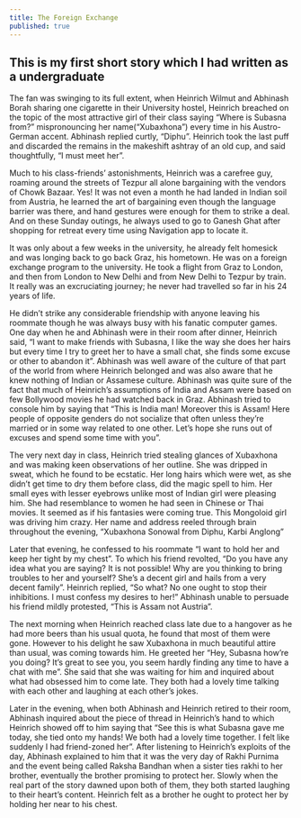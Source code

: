 ```yaml
---
title: The Foreign Exchange
published: true
---
```


## This is my first short story which I had written as a undergraduate

The fan was swinging to its full extent, when Heinrich Wilmut and Abhinash
Borah sharing one cigarette in their University hostel, Heinrich breached on the
topic of the most attractive girl of their class saying “Where is Subasna from?” 
mispronouncing her name(“Xubaxhona”) every time in his Austro-German accent.
Abhinash replied curtly, “Diphu”. Heinrich took the last puff and discarded the 
remains in the makeshift ashtray of an old cup, and said thoughtfully, “I must meet
her”.

Much to his class-friends’ astonishments, Heinrich was a carefree guy, roaming
around the streets of Tezpur all alone bargaining with the vendors of Chowk
Bazaar. Yes! It was not even a month he had landed in Indian soil from Austria, he
learned the art of bargaining even though the language barrier was there, and hand
gestures were enough for them to strike a deal. And on these Sunday outings, he
always used to go to Ganesh Ghat after shopping for retreat every time using
Navigation app to locate it.

It was only about a few weeks in the university, he already felt homesick and was
longing back to go back Graz, his hometown. He was on a foreign exchange
program to the university. He took a flight from Graz to London, and then from
London to New Delhi and from New Delhi to Tezpur by train. It really was an
excruciating journey; he never had travelled so far in his 24 years of life.

He didn’t strike any considerable friendship with anyone leaving his roommate
though he was always busy with his fanatic computer games. One day when he and
Abhinash were in their room after dinner, Heinrich said, “I want to make friends
with Subasna, I like the way she does her hairs but every time I try to greet her to
have a small chat, she finds some excuse or other to abandon it”. Abhinash was
well aware of the culture of that part of the world from where Heinrich belonged
and was also aware that he knew nothing of Indian or Assamese culture. Abhinash
was quite sure of the fact that much of Heinrich’s assumptions of India and Assam
were based on few Bollywood movies he had watched back in Graz. Abhinash
tried to console him by saying that “This is India man! Moreover this is Assam!
Here people of opposite genders do not socialize that often unless they’re married
or in some way related to one other. Let’s hope she runs out of excuses and spend
some time with you”.

The very next day in class, Heinrich tried stealing glances of Xubaxhona and was
making keen observations of her outline. She was dripped in sweat, which he
found to be ecstatic. Her long hairs which were wet, as she didn’t get time to dry
them before class, did the magic spell to him. Her small eyes with lesser eyebrows
unlike most of Indian girl were pleasing him. She had resemblance to women he
had seen in Chinese or Thai movies. It seemed as if his fantasies were coming true.
This Mongoloid girl was driving him crazy. Her name and address reeled through
brain throughout the evening, “Xubaxhona Sonowal from Diphu, Karbi Anglong”

Later that evening, he confessed to his roommate “I want to hold her and keep her
tight by my chest”. To which his friend revolted, “Do you have any idea what you
are saying? It is not possible! Why are you thinking to bring troubles to her and
yourself? She’s a decent girl and hails from a very decent family”. Heinrich
replied, “So what? No one ought to stop their inhibitions. I must confess my
desires to her!” Abhinash unable to persuade his friend mildly protested, “This is
Assam not Austria”.

The next morning when Heinrich reached class late due to a hangover as he had
more beers than his usual quota, he found that most of them were gone. However
to his delight he saw Xubaxhona in much beautiful attire than usual, was coming
towards him. He greeted her “Hey, Subasna how’re you doing? It’s great to see
you, you seem hardly finding any time to have a chat with me”. She said that she
was waiting for him and inquired about what had obsessed him to come late. They
both had a lovely time talking with each other and laughing at each other’s jokes.

Later in the evening, when both Abhinash and Heinrich retired to their room,
Abhinash inquired about the piece of thread in Heinrich’s hand to which Heinrich
showed off to him saying that “See this is what Subasna gave me today, she tied
onto my hands! We both had a lovely time together. I felt like suddenly I had
friend-zoned her”. After listening to Heinrich’s exploits of the day, Abhinash
explained to him that it was the very day of Rakhi Purnima and the event being
called Raksha Bandhan when a sister ties rakhi to her brother, eventually the
brother promising to protect her. Slowly when the real part of the story dawned
upon both of them, they both started laughing to their heart’s content. Heinrich felt
as a brother he ought to protect her by holding her near to his chest.
